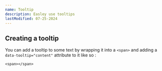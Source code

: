 ```yaml
---
name: Tooltip
description: Easley use tooltips
lastModified: 07-25-2024
---
```


## Creating a tooltip

You can add a tooltip to some text by wrapping it into a `<span>` and adding a `data-tooltip="content"` attribute to it like so :

```svelte
<span></span>
```

